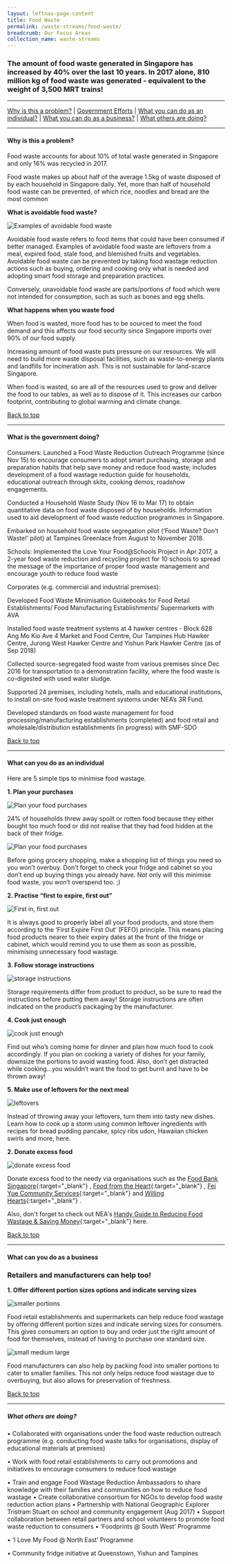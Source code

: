 ```yaml
---
layout: leftnav-page-content
title: Food Waste
permalink: /waste-streams/food-waste/
breadcrumb: Our Focus Areas
collection_name: waste-streams
---
```



### The amount of food waste generated in Singapore has increased by 40% over the last 10 years. In 2017 alone, 810 million kg of food waste was generated - equivalent to the weight of 3,500 MRT trains!
-------------------

[Why is this a problem?](#why) | [Government Efforts](#govt) | [What you can do as an individual?](#individual) | [What you can do as a business?](#biz) | [What others are doing?](#partners)


-------------------


<a name="why"></a>
#### Why is this a problem? 

Food waste accounts for about 10% of total waste generated in Singapore and only 16% was recycled in 2017.

Food waste makes up about half of the average 1.5kg of waste disposed of by each household in Singapore daily. Yet, more than half of household food waste can be prevented, of which rice, noodles and bread are the most common


**What is avoidable food waste?**

![Examples of avoidable food waste](/images/avoidable-food-waste.png)

Avoidable food waste refers to food items that could have been consumed if better managed. Examples of avoidable food waste are leftovers from a meal, expired food, stale food, and blemished fruits and vegetables. Avoidable food waste can be prevented by taking food wastage reduction actions such as buying, ordering and cooking only what is needed and adopting smart food storage and preparation practices. 

Conversely, unavoidable food waste are parts/portions of food which were not intended for consumption, such as such as bones and egg shells.

**What happens when you waste food**

When food is wasted, more food has to be sourced to meet the food demand and this affects our food security since Singapore imports over 90% of our food supply.  

Increasing amount of food waste puts pressure on our resources. We will need to build more waste disposal facilities, such as waste-to-energy plants and landfills for incineration ash. This is not sustainable for land-scarce Singapore.

When food is wasted, so are all of the resources used to grow and deliver the food to our tables, as well as to dispose of it. This increases our carbon footprint, contributing to global warming and climate change.


[Back to top](#top)

-------------------

<a name="govt"></a>
#### What is the government doing? 



Consumers: 
Launched a Food Waste Reduction Outreach Programme (since Nov 15) to encourage consumers to adopt smart purchasing, storage and preparation habits that help save money and reduce food waste; includes development of a food wastage reduction guide for households, educational outreach through skits, cooking demos, roadshow engagements.

Conducted a Household Waste Study (Nov 16 to Mar 17) to obtain quantitative data on food waste disposed of by households. Information used to aid development of food waste reduction programmes in Singapore.

Embarked on household food waste segregation pilot (‘Food Waste? Don’t Waste!’ pilot) at Tampines Greenlace from August to November 2018. 

Schools:
Implemented the Love Your Food@Schools Project in Apr 2017, a 2-year food waste reduction and recycling project for 10 schools to spread the message of the importance of proper food waste management and encourage youth to reduce food waste

Corporates (e.g. commercial and industrial premises):

Developed Food Waste Minimisation Guidebooks for Food Retail Establishments/ Food Manufacturing Establishments/ Supermarkets with AVA

Installed food waste treatment systems at 4 hawker centres - Block 628 Ang Mo Kio Ave 4 Market and Food Centre, Our Tampines Hub Hawker Centre, Jurong West Hawker Centre and Yishun Park Hawker Centre (as of Sep 2018)

Collected source-segregated food waste from various premises since Dec 2016 for transportation to a demonstration facility, where the food waste is co-digested with used water sludge.

Supported 24 premises, including hotels, malls and educational institutions, to install on-site food waste treatment systems under NEA’s 3R Fund. 

Developed standards on food waste management for food processing/manufacturing establishments (completed) and food retail and wholesale/distribution establishments (in progress) with SMF-SDO 

[Back to top](#top)

-------------------

<a name="individual"></a>

#### What can you do as an individual

Here are 5 simple tips to minimise food wastage. 

**1. Plan your purchases**

![Plan your food purchases](/images/plan-your-purchase1.jpg)

24% of households threw away spoilt or rotten food because they either bought too much food or did not realise that they had food hidden at the back of their fridge. 

![Plan your food purchases](/images/plan-your-purchase2.jpg)

Before going grocery shopping, make a shopping list of things you need so you won’t overbuy. Don’t forget to check your fridge and cabinet so you don’t end up buying things you already have. Not only will this minimise food waste, you won’t overspend too. ;)


**2. Practise “first to expire, first out”**

![First in, first out](/images/expired-food.jpg)

It is always good to properly label all your food products, and store them according to the ‘First Expire First Out’ (FEFO) principle. This means placing food products nearer to their expiry dates at the front of the fridge or cabinet, which would remind you to use them as soon as possible, minimising unnecessary food wastage. 


**3. Follow storage instructions**

![storage instructions](/images/storage-instructions.jpg)

Storage requirements differ from product to product, so be sure to read the instructions before putting them away! Storage instructions are often indicated on the product’s packaging by the manufacturer. 


**4. Cook just enough**

![cook just enough](/images/cook-just-enough.jpg)

Find out who’s coming home for dinner and plan how much food to cook accordingly. If you plan on cooking a variety of dishes for your family, downsize the portions to avoid wasting food. Also, don’t get distracted while cooking…you wouldn’t want the food to get burnt and have to be thrown away!


**5. Make use of leftovers for the next meal**

![leftovers](/images/leftovers.jpg)

Instead of throwing away your leftovers, turn them into tasty new dishes. Learn how to cook up a storm using common leftover ingredients with recipes for bread pudding pancake, spicy ribs udon, Hawaiian chicken swirls and more, here.


**2. Donate excess food**

![donate excess food](/images/donate-excess-food.jpg)

Donate excess food to the needy via organisations such as the [Food Bank Singapore](http://www.foodbank.sg){:target="_blank"} , [Food from the Heart](https://foodheart.org){:target="_blank"} , [Fei Yue Community Services](http://www.fcys.org){:target="_blank"}  and [Willing Hearts](http://www.willinghearts.org.sg){:target="_blank"} . 

Also, don't forget to check out NEA's [Handy Guide to Reducing Food Wastage & Saving Money](https://www.cgs.sg/docs/default-source/Programmes/FWRhandyguide.pdf){:target="_blank"}  here.

[Back to top](#top)

-------------------

<a name="biz"></a>

#### What can you do as a business
### Retailers and manufacturers can help too!

**1. Offer different portion sizes options and indicate serving sizes**

![smaller portions](/images/smaller-portions.jpg)

Food retail establishments and supermarkets can help reduce food wastage by offering different portion sizes and indicate serving sizes for consumers. This gives consumers an option to buy and order just the right amount of food for themselves, instead of having to purchase one standard size. 

![small medium large](/images/SML.jpg)

Food manufacturers can also help by packing food into smaller portions to cater to smaller families. This not only helps reduce food wastage due to overbuying, but also allows for preservation of freshness. 


[Back to top](#top)

-------------------

<a name="partners"></a>

##### What others are doing?

•	Collaborated with organisations under the food waste reduction outreach programme (e.g. conducting food waste talks for organisations, display of educational materials at premises)

•	Work with food retail establishments to carry out promotions and initiatives to encourage consumers to reduce food wastage

•	Train and engage Food Wastage Reduction Ambassadors to share knowledge with their families and communities on how to reduce food wastage
•	Create collaborative consortium for NGOs to develop food waste reduction action plans
•	Partnership with National Geographic Explorer Tristram Stuart on school and community engagement (Aug 2017)
•	Support collaboration between retail partners and school volunteers to promote food waste reduction to consumers
•	‘Foodprints @ South West’ Programme

•	‘I Love My Food @ North East’ Programme

•	Community fridge initiative at Queenstown, Yishun and Tampines
